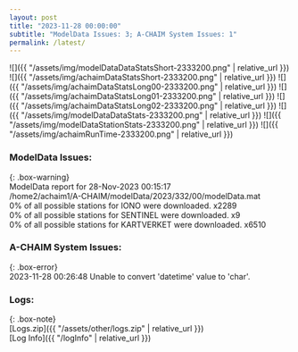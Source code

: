 ```yaml
---
layout: post
title: "2023-11-28 00:00:00"
subtitle: "ModelData Issues: 3; A-CHAIM System Issues: 1"
permalink: /latest/
---
```


![]({{ "/assets/img/modelDataDataStatsShort-2333200.png" | relative_url }})
![]({{ "/assets/img/achaimDataStatsShort-2333200.png" | relative_url }})
![]({{ "/assets/img/achaimDataStatsLong00-2333200.png" | relative_url }})
![]({{ "/assets/img/achaimDataStatsLong01-2333200.png" | relative_url }})
![]({{ "/assets/img/achaimDataStatsLong02-2333200.png" | relative_url }})
![]({{ "/assets/img/modelDataDataStats-2333200.png" | relative_url }})
![]({{ "/assets/img/modelDataStationStats-2333200.png" | relative_url }})
![]({{ "/assets/img/achaimRunTime-2333200.png" | relative_url }})


### ModelData Issues:  
  
{: .box-warning}  
 ModelData report for 28-Nov-2023 00:15:17   
 /home2/achaim1/A-CHAIM/modelData/2023/332/00/modelData.mat   
 0% of all possible stations for IONO were downloaded. x2289   
 0% of all possible stations for SENTINEL were downloaded. x9   
 0% of all possible stations for KARTVERKET were downloaded. x6510   
  
### A-CHAIM System Issues:  
  
{: .box-error}  
2023-11-28 00:26:48 Unable to convert 'datetime' value to 'char'.  

### Logs:  
  
{: .box-note}  
[Logs.zip]({{ "/assets/other/logs.zip" | relative_url }})  
[Log Info]({{ "/logInfo" | relative_url }})  
